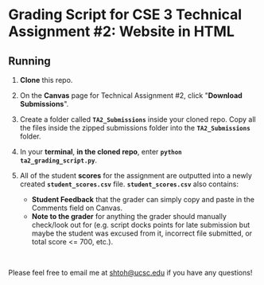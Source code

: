 # Grading Script for CSE 3 Technical Assignment #2: Website in HTML


## Running

1. **Clone** this repo.

2. On the **Canvas** page for Technical Assignment #2, click "**Download Submissions**".

3. Create a folder called **`TA2_Submissions`** inside your cloned repo. Copy all the files inside the zipped submissions folder into the **`TA2_Submissions`** folder.

5. In your **terminal**, **in the cloned repo**, enter **``python ta2_grading_script.py``**.

3. All of the student **scores** for the assignment are outputted into a newly created **`student_scores.csv`** file. **`student_scores.csv`** also contains:
    - **Student Feedback** that the grader can simply copy and paste in the Comments field on Canvas.
    - **Note to the grader** for anything the grader should manually check/look out for (e.g. script docks points for late submission but maybe the student was excused from it, incorrect file submitted, or total score <= 700, etc.).

</br>

Please feel free to email me at shtoh@ucsc.edu if you have any questions!